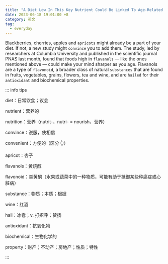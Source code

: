 ```yaml
---
title: "A Diet Low In This Key Nutrient Could Be Linked To Age-Related Memory Loss"
date: 2023-06-18 19:01:00 +8
category: 英文
tag:
  - everyday
---
```


Blackberries, cherries, apples and `apricots` might already be a part of your diet. If not, a new study might `convince` you to add them. The study, led by researchers at Columbia University and published in the scientific journal PNAS last month, found that foods high in `flavanols` ― like the ones mentioned above ― could make your mind sharper as you age. Flavanols are a type of `flavonoid`, a broader class of natural `substances` that are found in fruits, vegetables, grains, flowers, tea and wine, and are `hailed` for their `antioxidant` and biochemical properties.

::: info tips

diet：日常饮食；议会

nutrient：营养的

nutrition：营养（nutrit-，nutri- = nourish，营养）

convince：说服，使相信

convenient：方便的（区分 👆）

apricot：杏子

flavanols：黄烷醇

flavonoid：类黄酮（水果或蔬菜中的一种物质，可能有助于抵御某些种癌症或心脏病）

substance：物质；本质；根据

wine：红酒

hail：冰雹；v. 打招呼；赞扬

antioxidant：抗氧化物

biochemical：生物化学的

property：财产；不动产；房地产；性质；特性

:::
